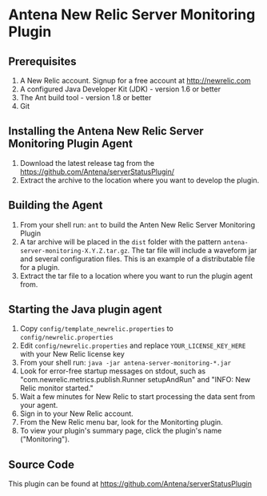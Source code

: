 Antena New Relic Server Monitoring Plugin
==========================================

Prerequisites
-------------

1. A New Relic account. Signup for a free account at http://newrelic.com
2. A configured Java Developer Kit (JDK) - version 1.6 or better
3. The Ant build tool - version 1.8 or better
4. Git
	
Installing the Antena New Relic Server Monitoring Plugin Agent
---------------------------------------------------------------

1. Download the latest release tag from the https://github.com/Antena/serverStatusPlugin/
2. Extract the archive to the location where you want to develop the plugin.

Building the Agent
------------------

1. From your shell run: `ant` to build the Anten New Relic Server Monitoring Plugin
2. A tar archive will be placed in the `dist` folder with the pattern `antena-server-monitoring-X.Y.Z.tar.gz`. The tar file will include a waveform jar and several configuration files. This is an example of a distributable file for a plugin.
3. Extract the tar file to a location where you want to run the plugin agent from.

Starting the Java plugin agent
------------------------------

1. Copy `config/template_newrelic.properties` to `config/newrelic.properties`
2. Edit `config/newrelic.properties` and replace `YOUR_LICENSE_KEY_HERE` with your New Relic license key
3. From your shell run: `java -jar antena-server-monitoring-*.jar`
4. Look for error-free startup messages on stdout, such as "com.newrelic.metrics.publish.Runner setupAndRun" and "INFO: New Relic monitor started."
5. Wait a few minutes for New Relic to start processing the data sent from your agent.
6. Sign in to your New Relic account.
7. From the New Relic menu bar, look for the Monitorting plugin.
8. To view your plugin's summary page, click the plugin's name ("Monitoring").

Source Code
-----------

This plugin can be found at https://github.com/Antena/serverStatusPlugin

